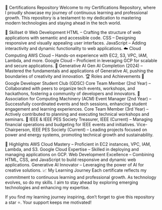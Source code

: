 📜 Certifications Repository
Welcome to my Certifications Repository, where I proudly showcase my journey of continuous learning and professional growth. This repository is a testament to my dedication to mastering modern technologies and staying ahead in the tech world.

🚀 Skillset
🌐 Web Development
HTML – Crafting the structure of web applications with semantic and accessible code.
CSS – Designing responsive and visually appealing user interfaces.
JavaScript – Adding interactivity and dynamic functionality to web applications.
☁️ Cloud Computing
AWS Cloud – Hands-on experience with EC2, S3, VPC, IAM, Lambda, and more.
Google Cloud – Proficient in leveraging GCP for scalable and secure applications.
🤖 Generative AI
Gen AI Completion (2024) – Mastered the fundamentals and applications of Generative AI, pushing the boundaries of creativity and innovation.
🏆 Roles and Achievements
📌 Google Developer Student Club (GDSC)
Core Team Member (2nd Year) – Collaborated with peers to organize tech events, workshops, and hackathons, fostering a community of developers and innovators.
📌 Association for Computing Machinery (ACM)
Event Manager (2nd Year) – Successfully coordinated events and tech sessions, enhancing student engagement and learning experiences.
Core Team Member (3rd Year) – Actively contributed to planning and executing technical workshops and seminars.
📌 IEEE & IEEE PES Society
Treasurer, IEEE (Current) – Managing financial operations and budgeting for IEEE events and initiatives.
Vice-Chairperson, IEEE PES Society (Current) – Leading projects focused on power and energy systems, promoting technical growth and sustainability.

🌟 Highlights
AWS Cloud Mastery – Proficient in EC2 instances, VPC, IAM, Lambda, and S3.
Google Cloud Expertise – Skilled in deploying and managing applications on GCP.
Web Development Excellence – Combining HTML, CSS, and JavaScript to build responsive and dynamic web applications.
Generative AI Innovator – Leveraging the power of AI for creative solutions.
📈 My Learning Journey
Each certificate reflects my commitment to continuous learning and professional growth. As technology evolves, so do my skills. I aim to stay ahead by exploring emerging technologies and enhancing my expertise.

If you find my learning journey inspiring, don’t forget to give this repository a star ⭐. Your support keeps me motivated!
